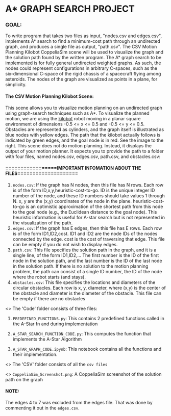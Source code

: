 # A* GRAPH SEARCH PROJECT

### GOAL:
To write program that takes two files as input, "nodes.csv and edges.csv", implements A* search to find a minimum-cost path through an undirected graph, and produces a single file as output, "path.csv". The CSV Motion Planning Kilobot CoppeliaSim scene will be used to visualize the graph and the solution path found by the written program. The A* graph search to be implemented is for fully general undirected weighted graphs. As such, the nodes could represent configurations in arbitrary C-spaces, such as the six-dimensional C-space of the rigid chassis of a spacecraft flying among asteroids. The nodes of the graph are visualized as points in a plane, for simplicity.

#### The CSV Motion Planning Kilobot Scene:
This scene allows you to visualize motion planning on an undirected graph using graph-search techniques such as A*. To visualize the planned motion, we are using the [kilobot](https://www.kilobotics.com/) robot moving in a planar square environment of dimensions -0.5 <= x <= 0.5 and -0.5 <= y <= 0.5. Obstacles are represented as cylinders, and the graph itself is illustrated as blue nodes with yellow edges. The path that the kilobot actually follows is indicated by green edges, and the goal node is in red. See the image to the right. This scene does not do motion planning. Instead, it displays the output of your motion planner. It expects you to provide the path to a folder with four files, named nodes.csv, edges.csv, path.csv, and obstacles.csv:

#### =================IMPORTANT INFOMATION ABOUT THE FILES====================
1. `nodes.csv`: If the graph has N nodes, then this file has N rows. Each row is of the form ID,x,y,heuristic-cost-to-go. ID is the unique integer ID number of the node, and these ID numbers should take values 1 through N. x, y are the (x,y) coordinates of the node in the plane. heuristic-cost-to-go is an optimistic approximation of the shortest path from this node to the goal node (e.g., the Euclidean distance to the goal node). This heuristic information is useful for A-star search but is not represented in the visualization of the path.
2. `edges.csv`: If the graph has E edges, then this file has E rows. Each row is of the form ID1,ID2,cost. ID1 and ID2 are the node IDs of the nodes connected by the edge. cost is the cost of traversing that edge. This file can be empty if you do not wish to display edges.
3. `path.csv`: This file specifies the solution path in the graph, and it is a single line, of the form ID1,ID2,... The first number is the ID of the first node in the solution path, and the last number is the ID of the last node in the solution path. If there is no solution to the motion planning problem, the path can consist of a single ID number, the ID of the node where the robot starts (and stays).
4. `obstacles.csv`: This file specifies the locations and diameters of the circular obstacles. Each row is x, y, diameter, where (x,y) is the center of the obstacle and diameter is the diameter of the obstacle. This file can be empty if there are no obstacles

<> The 'Code' folder consists of three files:

1. `PREDEFINED_FUNCTIONS.py`: This contains 2 predefined functions called in the A-Star fn and during implementation 

2. `A_STAR_SEARCH_FUNCTION_CODE.py`: This computes the function that implements the A-Star Algorithm    

3. `A_STAR_GRAPH_CODE.ipynb`: This notebook contains all the functions and their implementation.

<> The 'CSV' folder consists of all the `csv files`

<> `CoppeliaSim_Screenshot.png`: A CoppeliaSim screenshot of the solution path on the graph

#### NOTE:
The edges 4 to 7 was excluded from the edges file. That was done by commenting it out in the `edges.csv`.